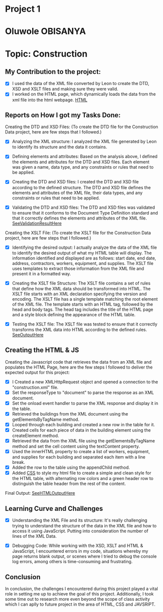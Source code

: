 # Project 1
# Oluwole OBISANYA
# Topic: Construction

## My Contribution to the project:
- [X] I used the data of the XML file converted by Leon to create the DTD, XSD and XSLT files and making sure they were valid.
- [X] I worked on the HTML page, which dynamically loads the data from the xml file into the html webpage. [HTML](/displayConstruction.html)

## Reports on How I got my Tasks Done:

Creating the DTD and XSD Files: (To create the DTD file for the Construction Data project, here are few steps that I followed.)

- [X] Analyzing the XML structure: I analyzed the XML file generated by Leon to identify its structure and the data it contains.
- [X] Defining elements and attributes: Based on the analysis above, I defined the elements and attributes for the DTD and XSD files. Each element was given a name, data type, and any constraints or rules that need to be applied.
- [X] Creating the DTD and XSD files: I created the DTD and XSD file according to the defined structure. The DTD and XSD file defines the elements and attributes of the XML file, their data types, and any constraints or rules that need to be applied.
- [X] Validating the DTD and XSD files: The DTD and XSD files was validated to ensure that it conforms to the Document Type Definition standard and that it correctly defines the elements and attributes of the XML file. [SeeValidationResultHere](DTD_Validation.png)


Creating the XSLT File: (To create the XSLT file for the Construction Data project, here are few steps that I followed.)

- [X] Identifying the desired output: I actually analyze the data of the XML file to identify the desired output of what my HTML table will display.
The information identified and displayed are as follows: start date, end date, address, contractors, workers, equipment, and supplies. The XSLT file uses templates to extract those information from the XML file and present it in a formatted way.

- [X] Creating the XSLT file Structure: The XSLT file contains a set of rules that define how the XML data should be transformed into HTML.
The XSLT file starts with an XML declaration specifying the version and encoding. The XSLT file has a single template matching the root element of the XML file. The template starts with an HTML tag, followed by the head and body tags. The head tag includes the title of the HTML page and a style block defining the appearance of the HTML table. 

- [X] Testing the XSLT file: The XSLT file was tested to ensure that it correctly transforms the XML data into HTML according to the defined rules.
[SeeOutputHere](XSLT_Visualization.png)

## Creating the HTML & JS

Creating the Javascript code that retrieves the data from an XML file and populates the HTML Page, here are the few steps I followed to deliver the expected output for this project:

- [X] I Created a new XMLHttpRequest object and opened a connection to the "construction.xml" file.
- [X] Set the responseType to "document" to parse the response as an XML document.
- [X] Set the onload event handler to parse the XML response and display it in the table.
- [X] Retrieved the buildings from the XML document using the getElementsByTagName method.
- [X] Looped through each building and created a new row in the table for it.
- [X] Created cells for each piece of data in the building element using the createElement method.
- [X] Retrieved the data from the XML file using the getElementsByTagName method and set the cell content using the textContent property.
- [X] Used the innerHTML property to create a list of workers, equipment, and supplies for each building and separated each item with a line break.
- [X] Added the row to the table using the appendChild method.
- [X] Added [CSS](main.css) to style my html file to create a simple and clean style for the HTML table, with alternating row colors and a green header row to distinguish the table header from the rest of the content.

Final Output: [SeeHTMLOutputHere](displayConstruction.png)


## Learning Curve and Challenges

- [X] Understanding the XML File and its structure: It's really challenging trying to understand the structure of the data in the XML file and how to access it using JavaScript. Putting into consideration the number of lines of the XML Data.

- [X] Debugging Code: While working with the XSD, XSLT and HTML & JavaScript, I encountered errors in my code, situations whereby my page returns blank output, or scenes where I tried to debug the console log errors, among others is time-consuming and frustrating. 

## Conclusion

In conclusion, the challenges I encountered during this project played a vital role in setting me up to achieve the goal of this project.
Additionally, I took some time out to research more even beyond the scope of class activity which I can aplly to future project in the area of HTML, CSS and JAVSRIPT.